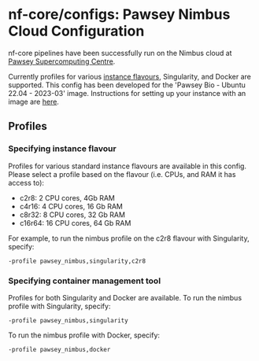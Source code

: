 # nf-core/configs: Pawsey Nimbus Cloud Configuration 

nf-core pipelines have been successfully run on the Nimbus cloud at [Pawsey Supercomputing Centre](https://pawsey.org.au/).

Currently profiles for various [instance flavours](https://support.pawsey.org.au/documentation/display/US/How+to+Choose+a+Flavour), Singularity, and Docker are supported. This config has been developed for the 'Pawsey Bio - Ubuntu 22.04 - 2023-03' image. Instructions for setting up your instance with an image are [here](https://support.pawsey.org.au/documentation/display/US/Create+a+Nimbus+Instance). 

## Profiles 

### Specifying instance flavour 

Profiles for various standard instance flavours are available in this config. Please select a profile based on the flavour (i.e. CPUs, and RAM it has access to): 
* c2r8: 2 CPU cores, 4Gb RAM 
* c4r16: 4 CPU cores, 16 Gb RAM 
* c8r32: 8 CPU cores, 32 Gb RAM  
* c16r64: 16 CPU cores, 64 Gb RAM 

For example, to run the nimbus profile on the c2r8 flavour with Singularity, specify: 
```
-profile pawsey_nimbus,singularity,c2r8
```

### Specifying container management tool 

Profiles for both Singularity and Docker are available. To run the nimbus profile with Singularity, specify:
```
-profile pawsey_nimbus,singularity 
```
To run the nimbus profile with Docker, specify:
```
-profile pawsey_nimbus,docker 
```
